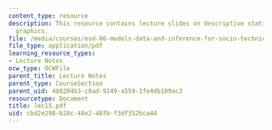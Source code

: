 ```yaml
---
content_type: resource
description: This resource contains lecture slides on descriptive statistics and statistical
  graphics.
file: /media/courses/esd-86-models-data-and-inference-for-socio-technical-systems-spring-2007/cbd2e298b28c48e248fbf3df352bca44_lec15.pdf
file_type: application/pdf
learning_resource_types:
- Lecture Notes
ocw_type: OCWFile
parent_title: Lecture Notes
parent_type: CourseSection
parent_uid: 408284b3-c8ad-9249-a559-1fe4db109ac3
resourcetype: Document
title: lec15.pdf
uid: cbd2e298-b28c-48e2-48fb-f3df352bca44
---
```

